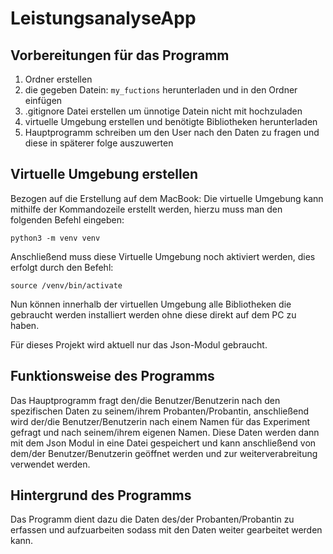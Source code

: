 # LeistungsanalyseApp

## Vorbereitungen für das Programm

1. Ordner erstellen
2. die gegeben Datein: ```my_fuctions``` herunterladen und in den Ordner einfügen
3. .gitignore Datei erstellen um ünnotige Datein nicht mit hochzuladen
4. virtuelle Umgebung erstellen und benötigte Bibliotheken herunterladen
5. Hauptprogramm schreiben um den User nach den Daten zu fragen und diese in späterer folge auszuwerten

## Virtuelle Umgebung erstellen
Bezogen auf die Erstellung auf dem MacBook:
Die virtuelle Umgebung kann mithilfe der Kommandozeile erstellt werden, hierzu muss man den folgenden Befehl eingeben:

```python3 -m venv venv```

Anschließend muss diese Virtuelle Umgebung noch aktiviert werden, dies erfolgt durch den Befehl:

```source /venv/bin/activate```

Nun können innerhalb der virtuellen Umgebung alle Bibliotheken die gebraucht werden installiert werden ohne diese direkt auf dem PC zu haben.

Für dieses Projekt wird aktuell nur das Json-Modul gebraucht.

## Funktionsweise des Programms 

Das Hauptprogramm fragt den/die Benutzer/Benutzerin nach den spezifischen Daten zu seinem/ihrem Probanten/Probantin, anschließend wird der/die Benutzer/Benutzerin nach einem Namen 
für das Experiment gefragt und nach seinem/ihrem eigenen Namen. Diese Daten werden dann mit dem Json Modul in eine Datei gespeichert und kann anschließend von dem/der Benutzer/Benutzerin geöffnet werden und zur weiterverabreitung verwendet werden.

## Hintergrund des Programms

Das Programm dient dazu die Daten des/der Probanten/Probantin zu erfassen und aufzuarbeiten sodass mit den Daten weiter gearbeitet werden kann.

